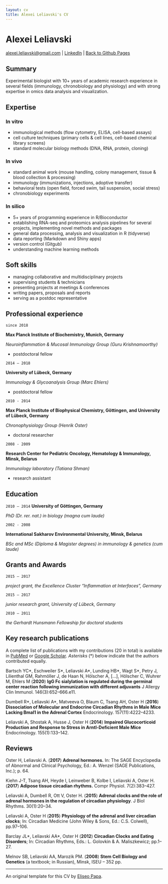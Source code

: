 ```yaml
---
layout: cv
title: Alexei Leliavski's CV
---
```

# Alexei Leliavski


<div id="webaddress">
<a href="mailto:alexei.leliavski@gmail.com">alexei.leliavski@gmail.com</a> | 
   <a href="https://www.linkedin.com/in/alexei-leliavski-450a003b/">LinkedIn</a>  | 
      <a href="https://leliavski.github.io/">Back to Github Pages</a>
</div>

## Summary

Experimental biologist with 10+ years of academic research experience in several fields (immunology, chronobiology and physiology) and with strong expertise in omics data analysis and visualization.


## Expertise

### In vitro

- immunological methods (flow cytometry, ELISA, cell-based assays)
- cell culture techniques (primary cells & cell lines, cell-based chemical library screens)
- standard molecular biology methods (DNA, RNA, protein, cloning)

### In vivo

- standard animal work (mouse handling, colony management, tissue & blood collection & processing)
- immunology (immunizations, injections, adoptive transfer)
- behavioral tests (open field, forced swim, tail suspension, social stress)
- chronobiology experiments

### In silico

- 5+ years of programming experience in R/Bioconductor
- establishing RNA-seq and proteomics analysis pipelines for several projects, implementing novel methods and packages
- general data processing, analysis and visualization in R (tidyverse)
- data reporting (Markdown and Shiny apps)
- version control (Gitgub)
- understanding machine learning methods

## Soft skills

- managing collaborative and multidisciplinary projects
- supervising students & technicians
- presenting projects at meetings & conferences
- writing papers, proposals and reports
- serving as a postdoc representative

## Professional experience

`since 2018`

__Max Planck Institute of Biochemistry, Munich, Germany__

_Neuroinflammation & Mucosal Immunology Group (Guru Krishnamoorthy)_

- postdoctoral fellow

`2014 – 2018`

__University of Lübeck, Germany__

_Immunology & Glycoanalysis Group (Marc Ehlers)_

- postdoctoral fellow

`2010 - 2014`

__Max Planck Institute of Biophysical Chemistry, Göttingen, and University of Lübeck, Germany__

_Chronophysiology Group (Henrik Oster)_

- doctoral researcher

`2008 - 2009`

__Research Center for Pediatric Oncology, Hematology & Immunology, Minsk, Belarus__

_Immunology laboratory (Tatiana Shman)_

- research assistant

## Education

`2010 – 2014`
__University of Göttingen, Germany__

_PhD (Dr. rer. nat.) in biology (magna cum laude)_

`2002 - 2008`

__International Sakharov Environmental University, Minsk, Belarus__

_BSc and MSc (Diploma & Magister degrees) in immunology & genetics (cum laude)_


## Grants and Awards

`2015 – 2017`

_project grant, the Excellence Cluster “Inflammation at Interfaces”, Germany_

`2015 – 2017`

_junior research grant, University of Lübeck, Germany_

`2010 – 2011`

_the Gerhardt Hunsmann Fellowship for doctoral students_



## Key research publications

A complete list of publications with my contributions (20 in total) is available in [PubMed](https://pubmed.ncbi.nlm.nih.gov/?term=leliavski&sort=date) or [Google Scholar](https://scholar.google.com/citations?user=7vIaRk0AAAAJ&hl=en&oi=sra). _Asterisks_ (\*) below indicate that the authors contributed equally.


Bartsch YC\*, Eschweiler S\*, Leliavski A\*, Lunding HB\*, Wagt S\*, Petry J, Lilienthal GM, Rahmöller J, de Haan N, Hölscher A, \[...\], Hölscher C, Wuhrer M, Ehlers M (__2020__) __IgG Fc sialylation is regulated during the germinal center reaction following immunization with different adjuvants__ J Allergy Clin Immunol. 146(3):652–666.e11.

Dumbell R\*, Leliavski A\*, Matveeva O, Blaum C, Tsang AH, Oster H (__2016__) __Dissociation of Molecular and Endocrine Circadian Rhythms in Male Mice Lacking Bmal1 in the Adrenal Cortex__ Endocrinology. 157(11):4222–4233.

Leliavski A, Shostak A, Husse J, Oster H (__2014__) __Impaired Glucocorticoid Production and Response to Stress in Arntl-Deficient Male Mice__ Endocrinology. 155(1):133–142.


## Reviews

Oster H, Leliavski A. (__2017__) __Adrenal hormones.__ In: The SAGE Encyclopedia of Abnormal and Clinical Psychology, Ed.: A. Wenzel (SAGE Publications, Inc.); p. 64.

Kiehn J-T, Tsang AH, Heyde I, Leinweber B, Kolbe I, Leliavski A, Oster H. (__2017__) __Adipose tissue circadian rhythms.__ Compr Physiol. 7(2):383–427. 

Leliavski A, Dumbell R, Ott V, Oster H. (__2015__) __Adrenal clocks and the role of adrenal hormones in the regulation of circadian physiology__. J Biol Rhythms. 30(1):20–34. 

Leliavski A, Oster H (__2015__) __Physiology of the adrenal and liver circadian clocks__; In: Circadian Medicine (John Wiley & Sons, Ed.: C.S. Colwell), pp.97–106. 

Barclay JL\*, Leliavski AA\*, Oster H (__2012__) __Circadian Clocks and Eating Disorders__; In: Circadian Rhythms, Eds.: L. Golovkin & A. Maliszkewicz; pp.1–27.

Melnov SB, Leliavski AA, Marozik PM. (__2008__) __Stem Cell Biology and Genetics__ (a textbook; in Russian), Minsk, ISEU – 352 pp.


<!-- ### Footer

Last updated: January 2021 -->

-----------------------------------------------------------------------------
An original template for this CV by [Eliseo Papa](https://elipapa.github.io).

